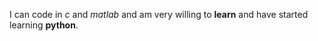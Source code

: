 I can code in _c_ and *matlab* and am very willing to **learn** and have started learning __python__.
